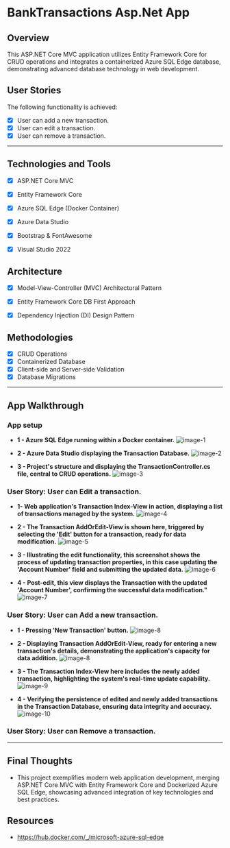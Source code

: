 # BankTransactions Asp.Net App

## Overview

This ASP.NET Core MVC application utilizes Entity Framework Core for CRUD operations and integrates a containerized Azure SQL Edge database, demonstrating advanced database technology in web development.


## User Stories

The following functionality is achieved:

- [x] User can add a new transaction.
- [x] User can edit a transaction.
- [x] User can remove a transaction.

---

## Technologies and Tools

- [x] ASP.NET Core MVC
    <!--* Utilized for crafting the web application using the MVC design pattern, ensuring a clean separation of concerns and enhanced maintainability.-->
- [x] Entity Framework Core
    <!--* Employed for efficient Object-Relational Mapping, enabling seamless interactions between the application and the SQL database.-->
- [x] Azure SQL Edge (Docker Container)
    <!--* Integrated a high-performance, scalable SQL database using Docker.-->
- [x] Azure Data Studio
    <!--* Used for database management and query execution, enhancing database interaction and management.-->
- [x] Bootstrap & FontAwesome
    <!--* Enhanced the user interface with responsive design and visually appealing icons.-->
- [x] Visual Studio 2022
    <!--* IDE used, leveraging its comprehensive suite of tools for .NET development.-->


## Architecture

- [x] Model-View-Controller (MVC) Architectural Pattern
    <!--* The application follows the MVC architectural pattern.-->
- [x] Entity Framework Core DB First Approach
    <!--* Directly mapped the database schema to the business domain entities, resulting in a database-driven application design.-->
- [x] Dependency Injection (DI) Design Pattern 
    <!--* Leveraged built-in dependency injection in ASP.NET Core for managing services and database context, ensuring loose coupling and testability.-->


## Methodologies

- [x] CRUD Operations
    <!--* Implementation of basic database operations: Create, Read, Update, Delete.-->
- [x] Containerized Database
    <!--* Deployed Azure SQL Edge within a Docker container-->
- [x] Client-side and Server-side Validation
    <!--* Ensuring data integrity both on the client and server sides.-->
- [x] Database Migrations
    <!--* Utilized EF Core migrations for updating and managing the database schema.-->

---

## App Walkthrough


### App setup

* **1 - Azure SQL Edge running within a Docker container.** 
![image-1](./images/SS1.png)

* **2 - Azure Data Studio displaying the Transaction Database.** 
![image-2](./images/SS2.png)

* **3 - Project's structure and displaying the TransactionController.cs file, central to CRUD operations.**
![image-3](./images/SS3.png)


### User Story: User can Edit a transaction.

* **1- Web application's Transaction Index-View in action, displaying a list of transactions managed by the system.**
![image-4](./images/SS4.png)

* **2 - The Transaction AddOrEdit-View is shown here, triggered by selecting the 'Edit' button for a transaction, ready for data modification.**
![image-5](./images/SS5.png)

* **3 - Illustrating the edit functionality, this screenshot shows the process of updating transaction properties, in this case updating the 'Account Number' field and submitting the updated data.**
![image-6](./images/SS6.png)

* **4 - Post-edit, this view displays the Transaction with the updated 'Account Number', confirming the successful data modification."**
![image-7](./images/SS7.png)


### User Story: User can Add a new transaction.

* **1 - Pressing 'New Transaction' button.**
![image-8](./images/SS8.png)

* **2 - Displaying Transaction AddOrEdit-View, ready for entering a new transaction's details, demonstrating the application's capacity for data addition.**
![image-8](./images/SS9.png)

* **3 - The Transaction Index-View here includes the newly added transaction, highlighting the system's real-time update capability.**
![image-9](./images/SS10.png)

* **4 - Verifying the persistence of edited and newly added transactions in the Transaction Database, ensuring data integrity and accuracy.**
![image-10](./images/SS11.png)


### User Story: User can Remove a transaction.


---
## Final Thoughts

* This project exemplifies modern web application development, merging ASP.NET Core MVC with Entity Framework Core and Dockerized Azure SQL Edge, showcasing advanced integration of key technologies and best practices.


## Resources

* https://hub.docker.com/_/microsoft-azure-sql-edge
